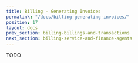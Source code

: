 ```yaml
---
title: Billing - Generating Invoices
permalink: "/docs/billing-generating-invoices/"
position: 17
layout: docs
prev_section: billing-billings-and-transactions
next_section: billing-service-and-finance-agents
---
```


TODO
